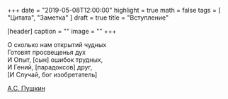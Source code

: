 +++
date = "2019-05-08T12:00:00"
highlight = true
math = false
tags = [ "Цитата", "Заметка" ]
draft = true
title = "Вступление"

[header]
  caption = ""
  image = ""
+++

О сколько нам открытий чудных\
Готовят просвещенья дух\
И Опыт, [сын] ошибок трудных,\
И Гений, [парадоксов] друг,\
[И Случай, бог изобретатель]

[А.С. Пушкин](https://ru.wikisource.org/wiki/О_сколько_нам_открытий_чудных_(Пушкин))
